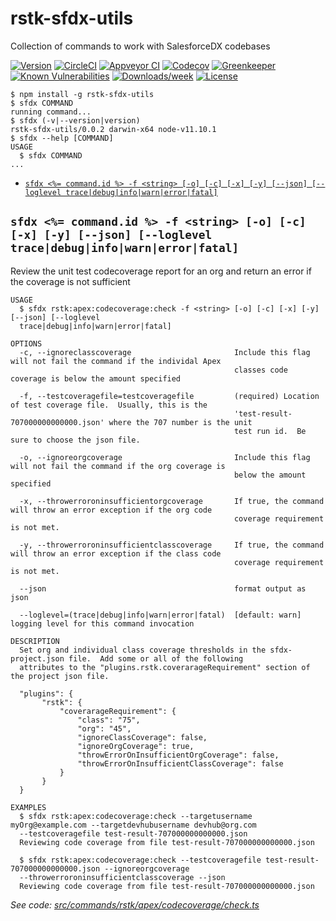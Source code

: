 rstk-sfdx-utils
===============

Collection of commands to work with SalesforceDX codebases

[![Version](https://img.shields.io/npm/v/rstk-sfdx-utils.svg)](https://npmjs.org/package/rstk-sfdx-utils)
[![CircleCI](https://circleci.com/gh/RootstockMFG/rstk-sfdx-utils/tree/master.svg?style=shield)](https://circleci.com/gh/RootstockMFG/rstk-sfdx-utils/tree/master)
[![Appveyor CI](https://ci.appveyor.com/api/projects/status/github/RootstockMFG/rstk-sfdx-utils?branch=master&svg=true)](https://ci.appveyor.com/project/heroku/rstk-sfdx-utils/branch/master)
[![Codecov](https://codecov.io/gh/RootstockMFG/rstk-sfdx-utils/branch/master/graph/badge.svg)](https://codecov.io/gh/RootstockMFG/rstk-sfdx-utils)
[![Greenkeeper](https://badges.greenkeeper.io/RootstockMFG/rstk-sfdx-utils.svg)](https://greenkeeper.io/)
[![Known Vulnerabilities](https://snyk.io/test/github/RootstockMFG/rstk-sfdx-utils/badge.svg)](https://snyk.io/test/github/RootstockMFG/rstk-sfdx-utils)
[![Downloads/week](https://img.shields.io/npm/dw/rstk-sfdx-utils.svg)](https://npmjs.org/package/rstk-sfdx-utils)
[![License](https://img.shields.io/npm/l/rstk-sfdx-utils.svg)](https://github.com/RootstockMFG/rstk-sfdx-utils/blob/master/package.json)

<!-- toc -->

<!-- tocstop -->
<!-- install -->
<!-- usage -->
```sh-session
$ npm install -g rstk-sfdx-utils
$ sfdx COMMAND
running command...
$ sfdx (-v|--version|version)
rstk-sfdx-utils/0.0.2 darwin-x64 node-v11.10.1
$ sfdx --help [COMMAND]
USAGE
  $ sfdx COMMAND
...
```
<!-- usagestop -->
<!-- commands -->
* [`sfdx <%= command.id %> -f <string> [-o] [-c] [-x] [-y] [--json] [--loglevel trace|debug|info|warn|error|fatal]`](#sfdx--commandid---f-string--o--c--x--y---json---loglevel-tracedebuginfowarnerrorfatal)

## `sfdx <%= command.id %> -f <string> [-o] [-c] [-x] [-y] [--json] [--loglevel trace|debug|info|warn|error|fatal]`

Review the unit test codecoverage report for an org and return an error if the coverage is not sufficient

```
USAGE
  $ sfdx rstk:apex:codecoverage:check -f <string> [-o] [-c] [-x] [-y] [--json] [--loglevel 
  trace|debug|info|warn|error|fatal]

OPTIONS
  -c, --ignoreclasscoverage                       Include this flag will not fail the command if the individal Apex
                                                  classes code coverage is below the amount specified

  -f, --testcoveragefile=testcoveragefile         (required) Location of test coverage file.  Usually, this is the
                                                  'test-result-707000000000000.json' where the 707 number is the unit
                                                  test run id.  Be sure to choose the json file.

  -o, --ignoreorgcoverage                         Include this flag will not fail the command if the org coverage is
                                                  below the amount specified

  -x, --throwerroroninsufficientorgcoverage       If true, the command will throw an error exception if the org code
                                                  coverage requirement is not met.

  -y, --throwerroroninsufficientclasscoverage     If true, the command will throw an error exception if the class code
                                                  coverage requirement is not met.

  --json                                          format output as json

  --loglevel=(trace|debug|info|warn|error|fatal)  [default: warn] logging level for this command invocation

DESCRIPTION
  Set org and individual class coverage thresholds in the sfdx-project.json file.  Add some or all of the following 
  attributes to the "plugins.rstk.coverarageRequirement" section of the project json file.

  "plugins": {
       "rstk": {
           "coverarageRequirement": {
               "class": "75",
               "org": "45",
               "ignoreClassCoverage": false,
               "ignoreOrgCoverage": true,
               "throwErrorOnInsufficientOrgCoverage": false,
               "throwErrorOnInsufficientClassCoverage": false
           }
       }
  }

EXAMPLES
  $ sfdx rstk:apex:codecoverage:check --targetusername myOrg@example.com --targetdevhubusername devhub@org.com 
  --testcoveragefile test-result-707000000000000.json
  Reviewing code coverage from file test-result-707000000000000.json

  $ sfdx rstk:apex:codecoverage:check --testcoveragefile test-result-707000000000000.json --ignoreorgcoverage 
  --throwerroroninsufficientclasscoverage --json
  Reviewing code coverage from file test-result-707000000000000.json
```

_See code: [src/commands/rstk/apex/codecoverage/check.ts](https://github.com/RootstockMFG/rstk-sfdx-utils/blob/v0.0.2/src/commands/rstk/apex/codecoverage/check.ts)_
<!-- commandsstop -->
